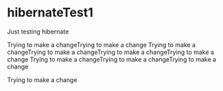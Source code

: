 hibernateTest1
==============

Just testing hibernate


Trying to make a changeTrying to make a change
Trying to make a changeTrying to make a changeTrying to make a changeTrying to make a change
Trying to make a changeTrying to make a changeTrying to make a change

Trying to make a change




